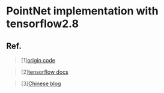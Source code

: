 # PointNet implementation with tensorflow2.8

## Ref.

> [1][origin code](https://github.com/charlesq34/pointnet)

> [2][tensorflow docs](https://www.tensorflow.org/api_docs)

> [3][Chinese blog](https://blog.csdn.net/weixin_43199584/article/details/104950696?ops_request_misc=%257B%2522request%255Fid%2522%253A%2522164512286316780269847185%2522%252C%2522scm%2522%253A%252220140713.130102334..%2522%257D&request_id=164512286316780269847185&biz_id=0&utm_medium=distribute.pc_search_result.none-task-blog-2~all~top_ulrmf~default-7-104950696.pc_search_insert_ulrmf&utm_term=pointnet&spm=1018.2226.3001.4187)
